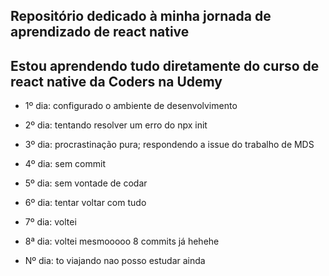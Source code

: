 ## Repositório dedicado à minha jornada de aprendizado de react native

## Estou aprendendo tudo diretamente do curso de react native da Coders na Udemy

- 1º dia: configurado o ambiente de desenvolvimento
- 2º dia: tentando resolver um erro do npx init
- 3º dia: procrastinação pura; respondendo a issue do trabalho de MDS
- 4º dia: sem commit
- 5º dia: sem vontade de codar
- 6º dia: tentar voltar com tudo
- 7º dia: voltei
- 8ª dia: voltei mesmooooo 8 commits já hehehe
  
- Nº dia: to viajando nao posso estudar ainda